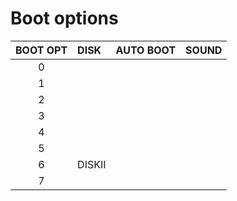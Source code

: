 Boot options
=======

| BOOT OPT  | DISK       | AUTO BOOT | SOUND              |
| :-------: | :--------- | :-------- | :----------------- |
|   0       |            |           |                    |
|   1       |            |           |                    |
|   2       |            |           |                    |
|   3       |            |           |                    |
|   4       |            |           |                    |
|   5       |            |           |                    |
|   6       | DISKII     |           |                    |
|   7       |            |           |                    |
